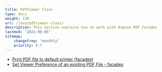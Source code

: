 ```yaml
---
title: PdfViewer Class
type: docs
weight: 130
url: /java/pdfviewer-class/
description: This section explains how to work with Aspose.PDF Facades using PdfViewer Class.
lastmod: "2021-06-05"
sitemap:
    changefreq: "monthly"
    priority: 0.7
---
```


- [Print PDF file to default printer (facades)](/pdf/java/print-pdf-file/)
- [Set Viewer Preference of an existing PDF File - facades](/pdf/java/set-viewer-preference/)
